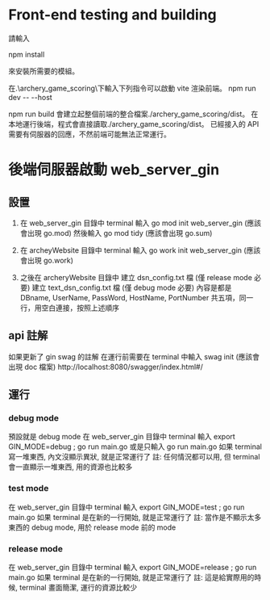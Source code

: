 # Front-end testing and building

請輸入

npm install

來安裝所需要的模組。

在.\archery_game_scoring\下輸入下列指令可以啟動 vite 渲染前端。
npm run dev -- --host

npm run build 會建立起整個前端的整合檔案./archery_game_scoring/dist。
在本地運行後端，程式會直接讀取./archery_game_scoring/dist。
已經接入的 API 需要有伺服器的回應，不然前端可能無法正常運行。

# 後端伺服器啟動 web_server_gin

## 設置

1. 在 web_server_gin 目錄中
   terminal 輸入 go mod init web_server_gin (應該會出現 go.mod)
   然後輸入 go mod tidy (應該會出現 go.sum)

2. 在 archeyWebsite 目錄中
   terminal 輸入 go work init web_server_gin (應該會出現 go.work)

3. 之後在 archeryWebsite 目錄中
   建立 dsn_config.txt 檔 (僅 release mode 必要)
   建立 text_dsn_config.txt 檔 (僅 debug mode 必要)
   內容是都是 DBname, UserName, PassWord, HostName, PortNumber
   共五項，同一行，用空白連接，按照上述順序

## api 註解

如果更新了 gin swag 的註解
在運行前需要在 terminal 中輸入 swag init (應該會出現 doc 檔案)
http://localhost:8080/swagger/index.html#/

## 運行

### debug mode

預設就是 debug mode
在 web_server_gin 目錄中
terminal 輸入 export GIN_MODE=debug ; go run main.go
或是只輸入 go run main.go
如果 terminal 寫一堆東西, 內文沒顯示異狀, 就是正常運行了
註: 任何情況都可以用, 但 terminal 會一直顯示一堆東西, 用的資源也比較多

### test mode

在 web_server_gin 目錄中
terminal 輸入 export GIN_MODE=test ; go run main.go
如果 terminal 是在新的一行開始, 就是正常運行了
註: 當作是不顯示太多東西的 debug mode, 用於 release mode 前的 mode

### release mode

在 web_server_gin 目錄中
terminal 輸入 export GIN_MODE=release ; go run main.go
如果 terminal 是在新的一行開始, 就是正常運行了
註: 這是給實際用的時候, terminal 畫面簡潔, 運行的資源比較少
